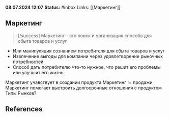 **08.07.2024 12:07**
**Status:** #inbox 
Links: [[Маркетинг]]

## Маркетинг
>[!success] Маркетинг - это поиск и организация способа для сбыта товаров и услуг

- Или манипуляция сознанием потребителя для сбыта товаров и услуг
- Извлечение выгоды для компании через удовлетворение рыночных потребностей
- Способ дать потребителю что-то нужное, что решит его проблемы или улучшит его жизнь

Маркетинг учавствует в создании продукта
Маркетинг != продажи
Маркетинг помогает выстроить долгосрочные отношения с продуктом
Типы Рынков?


## References
 
